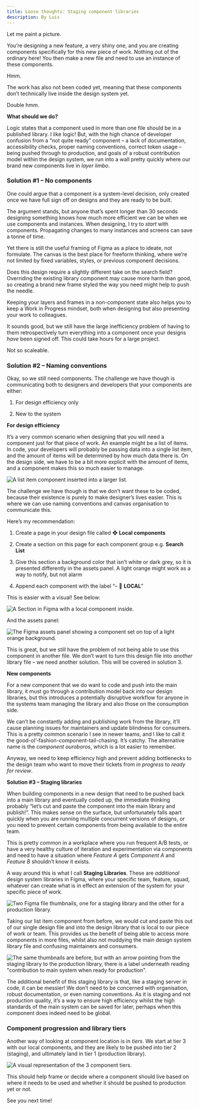 ```yaml
---
title: Loose thoughts: Staging component libraries
description: By Luis
---
```

Let me paint a picture.

You’re designing a new feature, a very shiny one, and you are creating components specifically for this new piece of work. Nothing out of the ordinary here! You then make a new file and need to use an instance of these components.

Hmm.

The work has also not been coded yet, meaning that these components don’t technically live inside the design system yet.

Double hmm.

**What should we do?**

Logic states that a component used in more than one file should be in a published library. I like logic! But, with the high chance of developer confusion from a “not quite ready” component – a lack of documentation, accessibility checks, proper naming conventions, correct token usage – being pushed through to production, and goals of a robust contribution model within the design system, we run into a wall pretty quickly where our brand new components live in *layer limbo*.

### **Solution #1 – No components**

One could argue that a component is a system-level decision, only created once we have full sign off on designs and they are ready to be built.

The argument stands, but anyone that’s spent longer than 30 seconds designing something knows how much more efficient we can be when we use components and instances. When designing, I try to *start* with components. Propagating changes to many instances and screens can save a tonne of time.

Yet there is still the useful framing of Figma as a place to ideate, not formulate. The canvas is the best place for freeform thinking, where we’re not limited by fixed variables, styles, or previous component decisions.

Does this design require a slightly different take on the search field? Overriding the existing library component may cause more harm than good, so creating a brand new frame styled the way you need might help to push the needle.

Keeping your layers and frames in a non-component state also helps you to keep a Work in Progress mindset, both when designing but also presenting your work to colleagues.

It sounds good, but we still have the large inefficiency problem of having to them retrospectively turn everything into a component once your designs *have* been signed off. This could take hours for a large project.

Not so scaleable.

### **Solution #2 – Naming conventions**

Okay, so we still need components. The challenge we have though is communicating both to designers and developers that your components are either:

1. For design efficiency only

2. New to the system

**For design efficiency**

It’s a very common scenario when designing that you will need a component just for that piece of work. An example might be a list of items. In code, your developers will probably be passing data into a single list item, and the amount of items will be determined by how much data there is. On the design side, we have to be a bit more explicit with the amount of items, and a component makes this so much easier to manage.

![A list item component inserted into a larger list.](/content/writing/staging-libraries-1.jpg)

The challenge we have though is that we don’t want these to be coded, because their existence is purely to make designer’s lives easier. This is where we can use naming conventions and canvas organisation to communicate this.

Here’s my recommendation:

1. Create a page in your design file called **❖ Local components**

2. Create a section on this page for each component group e.g. **Search List**

3. Give this section a background color that isn’t white or dark grey, so it is presented differently in the assets panel. A light orange might work as a way to notify, but not alarm

4. Append each component with the label “– 🚨 **LOCAL**”

This is easier with a visual! See below:

![A Section in Figma with a local component inside.](/content/writing/staging-libraries-2.jpg)

And the assets panel:

![The Figma assets panel showing a component set on top of a light orange background.](/content/writing/staging-libraries-3.jpg)

This is great, but we still have the problem of not being able to use this component in another file. We don’t want to turn this design file into *another* library file – we need another solution. This will be covered in solution 3.

**New components**

For a new component that we do want to code and push into the main library, it must go through a contribution model back into our design libraries, but this introduces a potentially disruptive workflow for anyone in the systems team managing the library and also those on the consumption side.

We can’t be constantly adding and publishing work from the library, it’ll cause planning issues for maintainers and update blindness for consumers. This is a pretty common scenario I see in newer teams, and I like to call it the good-ol’-fashion-component-tail-chasing. It’s catchy. The alternative name is the *component ouroboros*, which is a lot easier to remember.

Anyway, we need to keep efficiency high and prevent adding bottlenecks to the design team who want to move their tickets from *in progress* to *ready for review*.

**Solution #3 – Staging libraries**

When building components in a new design that need to be pushed back into a main library and eventually coded up, the immediate thinking probably “let’s cut and paste the component into the main library and publish!”. This makes sense on the surface, but unfortunately falls apart quickly when you are running multiple concurrent versions of designs, or you need to prevent certain components from being available to the entire team.

This is pretty common in a workplace where you run frequent A/B tests, or have a very healthy culture of iteration and experimentation via components and need to have a situation where *Feature A* gets *Component A* and *Feature B* shouldn’t know it exists.

A way around this is what I call **Staging Libraries**. These are *additional* design system libraries in Figma, where your specific team, feature, squad, whatever can create what is in effect an extension of the system for your specific piece of work.

![Two Figma file thumbnails, one for a staging library and the other for a production library.](/content/writing/staging-libraries-4.jpg)

Taking our list item component from before, we would cut and paste this out of our single design file and into the design library that is local to our piece of work or team. This provides us the benefit of being able to access more components in more files, whilst also not muddying the main design system library file and confusing maintainers and consumers.

![The same thumbnails are before, but with an arrow pointing from the staging library to the production library, there is a label underneath reading "contribution to main system when ready for production".](/content/writing/staging-libraries-5.jpg)

The additional benefit of this staging library is that, like a staging server in code, it can be messier! We don’t need to be concerned with organisation, robust documentation, or even naming conventions. As it is staging and not production quality, it’s a way to ensure high efficiency whilst the high standards of the main system can be saved for later, perhaps when this component does indeed need to be global.

### Component progression and library tiers

Another way of looking at component location is in *tiers*. We start at tier 3 with our local components, and they are likely to be pushed into tier 2 (staging), and ultimately land in tier 1 (production library).

![A visual representation of the 3 component tiers.](/content/writing/staging-libraries-6.jpg)

This should help frame or decide where a component should live based on where it needs to be used and whether it should be pushed to production yet or not.

See you next time!